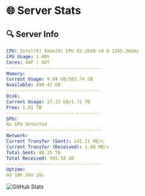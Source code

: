 # 🌐 Server Stats
## 🔍 Server Info
```yaml
CPU: Intel(R) Xeon(R) CPU E5-2699 v4 @ 1295.36GHz
CPU Usage: 1.00%
Cores: 44P | 88T
-----------------------------------
Memory:
Current Usage: 9.94 GB/503.74 GB
Available: 490.47 GB
-----------------------------------
Disk:
Current Usage: 17.33 GB/1.71 TB
Free: 1.61 TB
-----------------------------------
GPU:
No GPU detected
-----------------------------------
Network:
Current Transfer (Sent): 141.21 MB/s
Current Transfer (Received): 1.98 MB/s
Total Sent: 48.35 TB
Total Received: 995.58 GB
-----------------------------------
Uptime:
4d 19h 56m 28s
```
![GitHub Stats](https://img.shields.io/badge/Updated-2025-02-12_18:39:46-blue)
